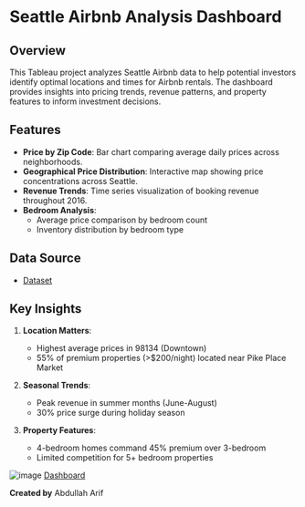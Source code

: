 # Seattle Airbnb Analysis Dashboard

## Overview
This Tableau project analyzes Seattle Airbnb data to help potential investors identify optimal locations and times for Airbnb rentals. The dashboard provides insights into pricing trends, revenue patterns, and property features to inform investment decisions.

## Features
- **Price by Zip Code**: Bar chart comparing average daily prices across neighborhoods.
- **Geographical Price Distribution**: Interactive map showing price concentrations across Seattle.
- **Revenue Trends**: Time series visualization of booking revenue throughout 2016.
- **Bedroom Analysis**: 
  - Average price comparison by bedroom count
  - Inventory distribution by bedroom type

## Data Source
- <a href = "https://www.kaggle.com/datasets/alexanderfreberg/airbnb-listings-2016-dataset">Dataset</a>

## Key Insights
1. **Location Matters**: 
   - Highest average prices in 98134 (Downtown)
   - 55% of premium properties (>$200/night) located near Pike Place Market

2. **Seasonal Trends**:
   - Peak revenue in summer months (June-August)
   - 30% price surge during holiday season

3. **Property Features**:
   - 4-bedroom homes command 45% premium over 3-bedroom
   - Limited competition for 5+ bedroom properties

![image](https://github.com/user-attachments/assets/901beadb-e727-4467-8389-2c3495908170)
<a href = "https://public.tableau.com/app/profile/abdullah.arif3878/viz/Book1_17434842772030/Dashboard1?publish=yes">Dashboard</a>

**Created by** Abdullah Arif  
